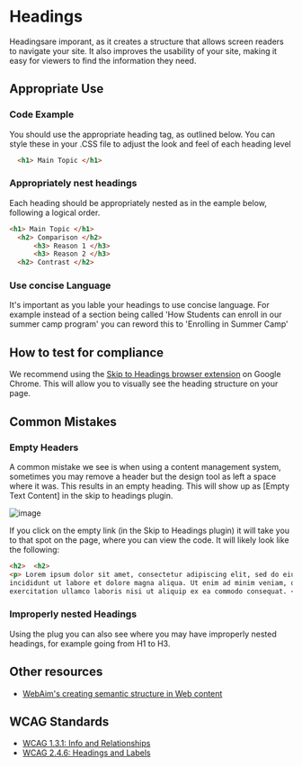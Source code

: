 # Headings
Headingsare imporant, as it creates a structure that allows screen readers to navigate your site. It also improves the usability of your site, making it easy for viewers to find the information they need.

## Appropriate Use
### Code Example
You should use the appropriate heading tag, as outlined below. You can style these in your .CSS file to adjust the look and feel of each heading level
```html
  <h1> Main Topic </h1>
```

### Appropriately nest headings
Each heading should be appropriately nested as in the eample below, following a logical order.
```html
<h1> Main Topic </h1>
  <h2> Comparison </h2>
      <h3> Reason 1 </h3>
      <h3> Reason 2 </h3>
  <h2> Contrast </h2>

```

### Use concise Language
It's important as you lable your headings to use concise language. For example instead of a section being called 'How Students can enroll in our summer camp program' you can reword this to 'Enrolling in Summer Camp' 

## How to test for compliance
We recommend using the [Skip to Headings browser extension](https://chromewebstore.google.com/detail/skipto-landmarks-headings/fjkpbfcodhflpdildjbmdhhmcoplghgf?pli=1) on Google Chrome. This will allow you to visually see the heading structure on your page.

## Common Mistakes
### Empty Headers
A common mistake we see is when using a content management system, sometimes you may remove a header but the design tool as left a space where it was. This results in an empty heading. This will show up as [Empty Text Content] in the skip to headings plugin. 

![image](https://github.com/user-attachments/assets/640d6470-4bd1-4f53-b038-7656576393c4)

If you click on the empty link (in the Skip to Headings plugin) it will take you to that spot on the page, where you can view the code. It will likely look like the following:
```html
<h2>  <h2>
<p> Lorem ipsum dolor sit amet, consectetur adipiscing elit, sed do eiusmod tempor
incididunt ut labore et dolore magna aliqua. Ut enim ad minim veniam, quis nostrud
exercitation ullamco laboris nisi ut aliquip ex ea commodo consequat. </p>
```

### Improperly nested Headings
Using the plug you can also see where you may have improperly nested headings, for example going from H1 to H3. 

## Other resources
* [WebAim's creating semantic structure in Web content](http://webaim.org/techniques/semanticstructure/)

## WCAG Standards
* [WCAG 1.3.1: Info and Relationships](https://www.w3.org/TR/UNDERSTANDING-WCAG20/content-structure-separation-programmatic.html)
* [WCAG 2.4.6: Headings and Labels](https://www.w3.org/TR/UNDERSTANDING-WCAG20/navigation-mechanisms-descriptive.html)

